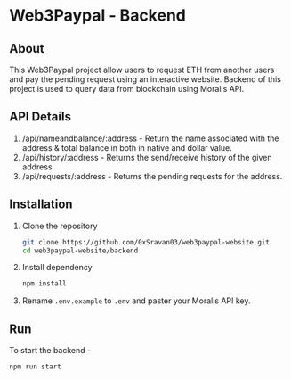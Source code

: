 # Web3Paypal - Backend

## About

This Web3Paypal project allow users to request ETH from another users and pay the pending request using an interactive website.
Backend of this project is used to query data from blockchain using Moralis API.

## API Details

1. /api/nameandbalance/:address - Return the name associated with the address & total balance in both in native and dollar value.
2. /api/history/:address - Returns the send/receive history of the given address.
3. /api/requests/:address - Returns the pending requests for the address.

## Installation

1. Clone the repository

   ```bash
   git clone https://github.com/0xSravan03/web3paypal-website.git
   cd web3paypal-website/backend
   ```

2. Install dependency

   ```bash
   npm install
   ```

3. Rename `.env.example` to `.env` and paster your Moralis API key.

## Run

To start the backend -

```bash
npm run start
```
